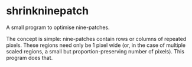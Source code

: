 # shrinkninepatch

A small program to optimise nine-patches.

The concept is simple: nine-patches contain rows or columns of repeated pixels. These regions need only be 1 pixel wide
(or, in the case of multiple scaled regions, a small but proportion-preserving number of pixels). This program does that.
